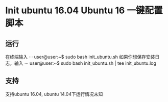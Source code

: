 # Init ubuntu 16.04 Ubuntu 16 一键配置脚本
## 运行
在终端输入
··· user@user:~$  sudo bash init_ubuntu.sh
如果你想保存安装日志，输入
··· user@user:~$  sudo bash init_ubuntu.sh | tee init_ubuntu.log
## 支持
支持ubuntu 16.04, ubuntu 14.04下运行情况未知
